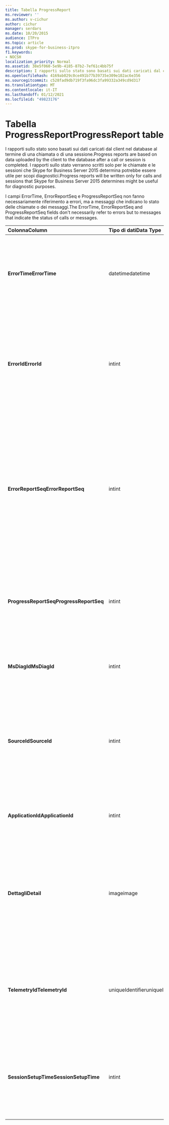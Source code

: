 ```yaml
---
title: Tabella ProgressReport
ms.reviewer: ''
ms.author: v-cichur
author: cichur
manager: serdars
ms.date: 10/20/2015
audience: ITPro
ms.topic: article
ms.prod: skype-for-business-itpro
f1.keywords:
- NOCSH
localization_priority: Normal
ms.assetid: 38e5f060-5e9b-4185-87b2-7ef61c4bb75f
description: I rapporti sullo stato sono basati sui dati caricati dal client nel database al termine di una chiamata o di una sessione. I rapporti sullo stato verranno scritti solo per le chiamate e le sessioni che Skype for Business Server 2015 determina potrebbe essere utile per scopi diagnostici.
ms.openlocfilehash: 4169ab029c0ce491b77b39735e309e102ac6e356
ms.sourcegitcommit: c528fad9db719f3fa96dc3fa99332a349cd9d317
ms.translationtype: MT
ms.contentlocale: it-IT
ms.lasthandoff: 01/12/2021
ms.locfileid: "49823176"
---
```

# <a name="progressreport-table"></a><span data-ttu-id="ff6b4-104">Tabella ProgressReport</span><span class="sxs-lookup"><span data-stu-id="ff6b4-104">ProgressReport table</span></span>
 
<span data-ttu-id="ff6b4-105">I rapporti sullo stato sono basati sui dati caricati dal client nel database al termine di una chiamata o di una sessione.</span><span class="sxs-lookup"><span data-stu-id="ff6b4-105">Progress reports are based on data uploaded by the client to the database after a call or session is completed.</span></span> <span data-ttu-id="ff6b4-106">I rapporti sullo stato verranno scritti solo per le chiamate e le sessioni che Skype for Business Server 2015 determina potrebbe essere utile per scopi diagnostici.</span><span class="sxs-lookup"><span data-stu-id="ff6b4-106">Progress reports will be written only for calls and sessions that Skype for Business Server 2015 determines might be useful for diagnostic purposes.</span></span>
  
<span data-ttu-id="ff6b4-107">I campi ErrorTime, ErrorReportSeq e ProgressReportSeq non fanno necessariamente riferimento a errori, ma a messaggi che indicano lo stato delle chiamate o dei messaggi.</span><span class="sxs-lookup"><span data-stu-id="ff6b4-107">The ErrorTime, ErrorReportSeq and ProgressReportSeq fields don't necessarily refer to errors but to messages that indicate the status of calls or messages.</span></span>
  
|<span data-ttu-id="ff6b4-108">**Colonna**</span><span class="sxs-lookup"><span data-stu-id="ff6b4-108">**Column**</span></span>|<span data-ttu-id="ff6b4-109">**Tipo di dati**</span><span class="sxs-lookup"><span data-stu-id="ff6b4-109">**Data Type**</span></span>|<span data-ttu-id="ff6b4-110">**Chiave/indice**</span><span class="sxs-lookup"><span data-stu-id="ff6b4-110">**Key/Index**</span></span>|<span data-ttu-id="ff6b4-111">**Dettagli**</span><span class="sxs-lookup"><span data-stu-id="ff6b4-111">**Details**</span></span>|
|:-----|:-----|:-----|:-----|
|<span data-ttu-id="ff6b4-112">**ErrorTime**</span><span class="sxs-lookup"><span data-stu-id="ff6b4-112">**ErrorTime**</span></span> <br/> |<span data-ttu-id="ff6b4-113">datetime</span><span class="sxs-lookup"><span data-stu-id="ff6b4-113">datetime</span></span>  <br/> |<span data-ttu-id="ff6b4-114">Primaria, esterna</span><span class="sxs-lookup"><span data-stu-id="ff6b4-114">Primary, Foreign</span></span>  <br/> |<span data-ttu-id="ff6b4-115">Data e ora della segnalazione degli errori di stato inclusa nel rapporto sullo stato.</span><span class="sxs-lookup"><span data-stu-id="ff6b4-115">Date and time of the progress error report that contains this progress report.</span></span> <span data-ttu-id="ff6b4-116">Per ulteriori informazioni, vedere la tabella [ErrorReport in Skype for Business Server 2015.](errorreport.md)</span><span class="sxs-lookup"><span data-stu-id="ff6b4-116">See the [ErrorReport table in Skype for Business Server 2015](errorreport.md) for more information.</span></span> <br/> |
|<span data-ttu-id="ff6b4-117">**ErrorId**</span><span class="sxs-lookup"><span data-stu-id="ff6b4-117">**ErrorId**</span></span> <br/> |<span data-ttu-id="ff6b4-118">int</span><span class="sxs-lookup"><span data-stu-id="ff6b4-118">int</span></span>  <br/> |<span data-ttu-id="ff6b4-119">Primaria, esterna</span><span class="sxs-lookup"><span data-stu-id="ff6b4-119">Primary, Foreign</span></span>  <br/> |<span data-ttu-id="ff6b4-120">Numero ID utilizzato insieme a ErrorTime e ProgressReportSeq per identificare in modo univoco un rapporto sullo stato.</span><span class="sxs-lookup"><span data-stu-id="ff6b4-120">ID number used in conjunction with ErrorTime, ProgressReportSeq to uniquely identify a progress report.</span></span> <span data-ttu-id="ff6b4-121">Per ulteriori informazioni, vedere la tabella [ErrorReport in Skype for Business Server 2015.](errorreport.md)</span><span class="sxs-lookup"><span data-stu-id="ff6b4-121">See the [ErrorReport table in Skype for Business Server 2015](errorreport.md) for more information.</span></span> <br/> |
|<span data-ttu-id="ff6b4-122">**ErrorReportSeq**</span><span class="sxs-lookup"><span data-stu-id="ff6b4-122">**ErrorReportSeq**</span></span> <br/> |<span data-ttu-id="ff6b4-123">int</span><span class="sxs-lookup"><span data-stu-id="ff6b4-123">int</span></span>  <br/> |<span data-ttu-id="ff6b4-124">Primaria/o, esterna/o</span><span class="sxs-lookup"><span data-stu-id="ff6b4-124">Primary, Foreign</span></span>  <br/> |<span data-ttu-id="ff6b4-125">Numero ID che identifica la segnalazione errori.</span><span class="sxs-lookup"><span data-stu-id="ff6b4-125">ID number that identifies the error report.</span></span> <span data-ttu-id="ff6b4-126">ErrorReporSeq viene utilizzato insieme a ErrorTime per identificare in modo univoco una segnalazione errori.</span><span class="sxs-lookup"><span data-stu-id="ff6b4-126">ErrorReporSeq is used in conjunction with ErrorTime to uniquely identify an error report.</span></span> <span data-ttu-id="ff6b4-127">Per ulteriori informazioni, vedere la tabella [ErrorReport in Skype for Business Server 2015](errorreport.md)</span><span class="sxs-lookup"><span data-stu-id="ff6b4-127">See the [ErrorReport table in Skype for Business Server 2015](errorreport.md) for more information</span></span> <br/> <span data-ttu-id="ff6b4-128">Questo campo è stato introdotto in Microsoft Lync Server 2013.</span><span class="sxs-lookup"><span data-stu-id="ff6b4-128">This field was introduced in Microsoft Lync Server 2013.</span></span>  <br/> |
|<span data-ttu-id="ff6b4-129">**ProgressReportSeq**</span><span class="sxs-lookup"><span data-stu-id="ff6b4-129">**ProgressReportSeq**</span></span> <br/> |<span data-ttu-id="ff6b4-130">int</span><span class="sxs-lookup"><span data-stu-id="ff6b4-130">int</span></span>  <br/> |<span data-ttu-id="ff6b4-131">Principale</span><span class="sxs-lookup"><span data-stu-id="ff6b4-131">Primary</span></span>  <br/> |<span data-ttu-id="ff6b4-p106">Numero ID per identificare il rapporto sullo stato. Utilizzato insieme a ErrorTime ed ErrorReportSeq per identificare in modo univoco un rapporto sullo stato.</span><span class="sxs-lookup"><span data-stu-id="ff6b4-p106">ID number to identify the progress report. Used in conjunction with ErrorTime and ErrorReportSeq to uniquely identify a progress report.</span></span>  <br/> |
|<span data-ttu-id="ff6b4-134">**MsDiagId**</span><span class="sxs-lookup"><span data-stu-id="ff6b4-134">**MsDiagId**</span></span> <br/> |<span data-ttu-id="ff6b4-135">int</span><span class="sxs-lookup"><span data-stu-id="ff6b4-135">int</span></span>  <br/> ||<span data-ttu-id="ff6b4-136">ID diagnostica del rapporto sullo stato.</span><span class="sxs-lookup"><span data-stu-id="ff6b4-136">Diagnostic ID of the progress report.</span></span>  <br/> <span data-ttu-id="ff6b4-137">Questo campo è stato introdotto in Microsoft Lync Server 2013.</span><span class="sxs-lookup"><span data-stu-id="ff6b4-137">This field was introduced in Microsoft Lync Server 2013.</span></span>  <br/> |
|<span data-ttu-id="ff6b4-138">**SourceId**</span><span class="sxs-lookup"><span data-stu-id="ff6b4-138">**SourceId**</span></span> <br/> |<span data-ttu-id="ff6b4-139">int</span><span class="sxs-lookup"><span data-stu-id="ff6b4-139">int</span></span>  <br/> |<span data-ttu-id="ff6b4-140">Esterna</span><span class="sxs-lookup"><span data-stu-id="ff6b4-140">Foreign</span></span>  <br/> |<span data-ttu-id="ff6b4-141">Server che ha inviato la segnalazione errori (se il rapporto è stato inviato da un componente server).</span><span class="sxs-lookup"><span data-stu-id="ff6b4-141">Server that sent the error report (if the report was sent from a server component).</span></span> <span data-ttu-id="ff6b4-142">Per ulteriori [informazioni, vedere](servers.md) la tabella Servers. Questo campo è stato introdotto in Microsoft Lync Server 2013.</span><span class="sxs-lookup"><span data-stu-id="ff6b4-142">See the [Servers table](servers.md) for more information.This field was introduced in Microsoft Lync Server 2013.</span></span> <br/> |
|<span data-ttu-id="ff6b4-143">**ApplicationId**</span><span class="sxs-lookup"><span data-stu-id="ff6b4-143">**ApplicationId**</span></span> <br/> |<span data-ttu-id="ff6b4-144">int</span><span class="sxs-lookup"><span data-stu-id="ff6b4-144">int</span></span>  <br/> ||<span data-ttu-id="ff6b4-p108">Processo di Lync Server a cui fa riferimento il rapporto. Per ulteriori informazioni, vedere la tabella Application.</span><span class="sxs-lookup"><span data-stu-id="ff6b4-p108">The Lync Server process that the report is about. See the Application Table for more information.</span></span>  <br/> |
|<span data-ttu-id="ff6b4-147">**Dettagli**</span><span class="sxs-lookup"><span data-stu-id="ff6b4-147">**Detail**</span></span> <br/> |<span data-ttu-id="ff6b4-148">image</span><span class="sxs-lookup"><span data-stu-id="ff6b4-148">image</span></span>  <br/> ||<span data-ttu-id="ff6b4-149">Dettagli del rapporto sullo stato archiviati in formato binario per non occupare troppo spazio. I dati possono essere convertiti in formato testo utilizzando la sintassi seguente:</span><span class="sxs-lookup"><span data-stu-id="ff6b4-149">Progress report details, stored in binary format to save space.This data can be converted to text format using this syntax:</span></span>  <br/> <span data-ttu-id="ff6b4-150">cast(cast(Detail as varbinary(max)) as varchar(max))</span><span class="sxs-lookup"><span data-stu-id="ff6b4-150">cast(cast(Detail as varbinary(max)) as varchar(max))</span></span>  <br/> |
|<span data-ttu-id="ff6b4-151">**TelemetryId**</span><span class="sxs-lookup"><span data-stu-id="ff6b4-151">**TelemetryId**</span></span> <br/> |<span data-ttu-id="ff6b4-152">uniqueIdentifier</span><span class="sxs-lookup"><span data-stu-id="ff6b4-152">uniqueIdentifier</span></span>  <br/> ||<span data-ttu-id="ff6b4-153">Identificatore univoco che correla informazioni relative al tempo di partecipazione per i diversi componenti coinvolti in una conferenza.</span><span class="sxs-lookup"><span data-stu-id="ff6b4-153">Unique identifier that correlates join time information for the different components involved in a conference.</span></span>  <br/> <span data-ttu-id="ff6b4-154">Questo campo è stato introdotto in Microsoft Lync Server 2013.</span><span class="sxs-lookup"><span data-stu-id="ff6b4-154">This field was introduced in Microsoft Lync Server 2013.</span></span>  <br/> |
|<span data-ttu-id="ff6b4-155">**SessionSetupTime**</span><span class="sxs-lookup"><span data-stu-id="ff6b4-155">**SessionSetupTime**</span></span> <br/> |<span data-ttu-id="ff6b4-156">int</span><span class="sxs-lookup"><span data-stu-id="ff6b4-156">int</span></span>  <br/> ||<span data-ttu-id="ff6b4-157">Tempo (in millisecondi) necessario per un componente specifico per partecipare a una conferenza.</span><span class="sxs-lookup"><span data-stu-id="ff6b4-157">Time (in milliseconds) for a specific component to join a conference.</span></span>  <br/> <span data-ttu-id="ff6b4-158">Questo campo è stato introdotto in Microsoft Lync Server 2013.</span><span class="sxs-lookup"><span data-stu-id="ff6b4-158">This field was introduced in Microsoft Lync Server 2013.</span></span>  <br/> |
   

